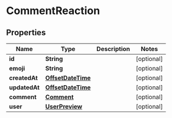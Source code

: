 

# CommentReaction

## Properties

Name | Type | Description | Notes
------------ | ------------- | ------------- | -------------
**id** | **String** |  |  [optional]
**emoji** | **String** |  |  [optional]
**createdAt** | [**OffsetDateTime**](OffsetDateTime.md) |  |  [optional]
**updatedAt** | [**OffsetDateTime**](OffsetDateTime.md) |  |  [optional]
**comment** | [**Comment**](Comment.md) |  |  [optional]
**user** | [**UserPreview**](UserPreview.md) |  |  [optional]



